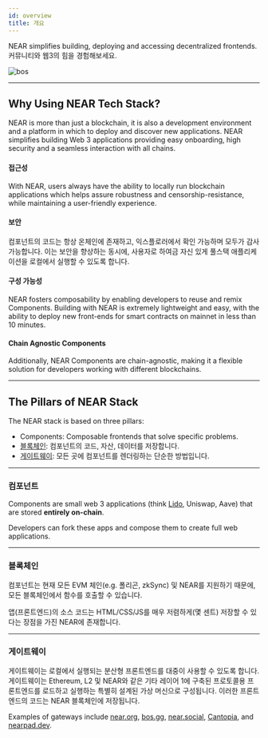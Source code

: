 ```yaml
---
id: overview
title: 개요
---
```


NEAR simplifies building, deploying and accessing decentralized frontends. 커뮤니티와 웹3의 힘을 경험해보세요.

![bos](/docs/bos-landing.png)

---

## Why Using NEAR Tech Stack?

NEAR is more than just a blockchain, it is also a development environment and a platform in which to deploy and discover new applications. NEAR simplifies building Web 3 applications providing easy onboarding, high security and a seamless interaction with all chains.

#### 접근성
With NEAR, users always have the ability to locally run blockchain applications which helps assure robustness and censorship-resistance, while maintaining a user-friendly experience.

#### 보안
컴포넌트의 코드는 항상 온체인에 존재하고, 익스플로러에서 확인 가능하며 모두가 감사 가능합니다. 이는 보안을 향상하는 동시에, 사용자로 하여금 자신 있게 풀스택 애플리케이션을 로컬에서 실행할 수 있도록 합니다.

#### 구성 가능성
NEAR fosters composability by enabling developers to reuse and remix Components. Building with NEAR is extremely lightweight and easy, with the ability to deploy new front-ends for smart contracts on mainnet in less than 10 minutes.

#### Chain Agnostic Components
Additionally, NEAR Components are chain-agnostic, making it a flexible solution for developers working with different blockchains.

---

## The Pillars of NEAR Stack

The NEAR stack is based on three pillars:
- Components: Composable frontends that solve specific problems.
- [블록체인](#blockchains): 컴포넌트의 코드, 자산, 데이터를 저장합니다.
- [게이트웨이](#gateways): 모든 곳에 컴포넌트를 렌더링하는 단순한 방법입니다.

<hr className="subsection" />

### 컴포넌트

Components are small web 3 applications (think [Lido](tutorial/hello-lido.md), Uniswap, Aave) that are stored **entirely on-chain**.

Developers can fork these apps and compose them to create full web applications.

<hr className="subsection" />

### 블록체인

컴포넌트는 현재 모든 EVM 체인(e.g. 폴리곤, zkSync) 및 NEAR를 지원하기 때문에, 모든 블록체인에서 함수를 호출할 수 있습니다.

앱(프론트엔드)의 소스 코드는 HTML/CSS/JS를 매우 저렴하게(몇 센트) 저장할 수 있다는 장점을 가진 NEAR에 존재합니다.

<hr className="subsection" />

### 게이트웨이

게이트웨이는 로컬에서 실행되는 분산형 프론트엔드를 대중이 사용할 수 있도록 합니다. 게이트웨이는 Ethereum, L2 및 NEAR와 같은 기타 레이어 1에 구축된 프로토콜용 프론트엔드를 로드하고 실행하는 특별히 설계된 가상 머신으로 구성됩니다. 이러한 프론트엔드의 코드는 NEAR 블록체인에 저장됩니다.

Examples of gateways include [near.org](https://near.org), [bos.gg](https://bos.gg), [near.social](https://near.social), [Cantopia](https://cantopia.pages.dev), and [nearpad.dev](https://nearpad.dev).
